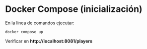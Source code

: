# Docker Compose (inicialización)

En la linea de comandos ejecutar:

`docker compose up`

Verificar en **http://localhost:8081/players**
